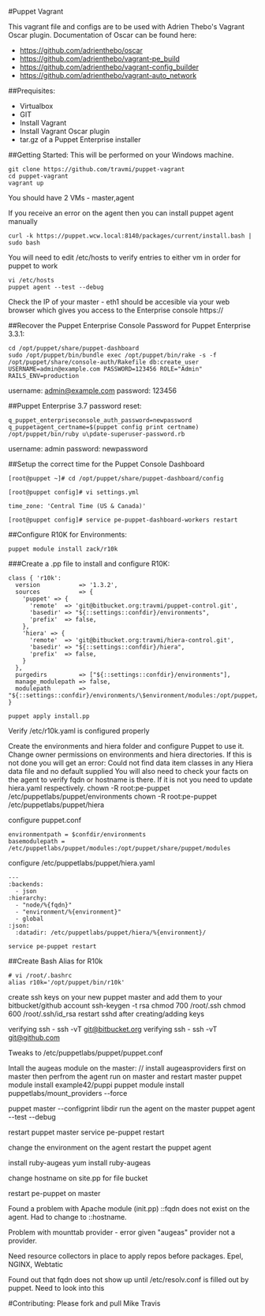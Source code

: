 #Puppet Vagrant

This vagrant file and configs are to be used with Adrien Thebo's Vagrant Oscar plugin.
Documentation of Oscar can be found here:

* https://github.com/adrienthebo/oscar
* https://github.com/adrienthebo/vagrant-pe_build
* https://github.com/adrienthebo/vagrant-config_builder
* https://github.com/adrienthebo/vagrant-auto_network

##Prequisites:

* Virtualbox
* GIT
* Install Vagrant
* Install Vagrant Oscar plugin
* tar.gz of a Puppet Enterprise installer

##Getting Started:
This will be performed on your Windows machine.

```
git clone https://github.com/travmi/puppet-vagrant
cd puppet-vagrant
vagrant up
```

You should have 2 VMs - master,agent

If you receive an error on the agent then you can install puppet agent manually
```
curl -k https://puppet.wcw.local:8140/packages/current/install.bash | sudo bash
```

You will need to edit /etc/hosts to verify entries to either vm in order for puppet to work

```
vi /etc/hosts
puppet agent --test --debug
```

Check the IP of your master - eth1 should be accesible via your web browser which gives you access to the Enterprise console
https://<IP>

##Recover the Puppet Enterprise Console Password for Puppet Enterprise 3.3.1:

```
cd /opt/puppet/share/puppet-dashboard
sudo /opt/puppet/bin/bundle exec /opt/puppet/bin/rake -s -f /opt/puppet/share/console-auth/Rakefile db:create_user USERNAME=admin@example.com PASSWORD=123456 ROLE="Admin" RAILS_ENV=production
```
username: admin@example.com
password: 123456


##Puppet Enterprise 3.7 password reset:
```
q_puppet_enterpriseconsole_auth_password=newpassword q_puppetagent_certname=$(puppet config print certname) /opt/puppet/bin/ruby u\pdate-superuser-password.rb
```
username: admin
password: newpassword


##Setup the correct time for the Puppet Console Dashboard
```
[root@puppet ~]# cd /opt/puppet/share/puppet-dashboard/config

[root@puppet config]# vi settings.yml

time_zone: 'Central Time (US & Canada)'

[root@puppet config]# service pe-puppet-dashboard-workers restart
```

##Configure R10K for Environments:

```
puppet module install zack/r10k
```

###Create a .pp file to install and configure R10K:
```puppet
class { 'r10k':
  version           => '1.3.2',
  sources           => {
    'puppet' => {
      'remote'  => 'git@bitbucket.org:travmi/puppet-control.git',
      'basedir' => "${::settings::confdir}/environments",
      'prefix'  => false,
    },
    'hiera' => {
      'remote'  => 'git@bitbucket.org:travmi/hiera-control.git',
      'basedir' => "${::settings::confdir}/hiera",
      'prefix'  => false,
    }
  },
  purgedirs         => ["${::settings::confdir}/environments"],
  manage_modulepath => false,
  modulepath        => "${::settings::confdir}/environments/\$environment/modules:/opt/puppet/share/puppet/modules",
}
```
```
puppet apply install.pp
```

Verify /etc/r10k.yaml is configured properly

Create the environments and hiera folder and configure Puppet to use it. 
Change owner permissions on environments and hiera directories.
If this is not done you will get an error: Could not find data item classes in any Hiera data file and no default supplied
You will also need to check your facts on the agent to verify fqdn or hostname is there. If it is not you need to update hiera.yaml respectively.
chown -R root:pe-puppet /etc/puppetlabs/puppet/environments
chown -R root:pe-puppet /etc/puppetlabs/puppet/hiera

configure puppet.conf
```
environmentpath = $confdir/environments
basemodulepath = /etc/puppetlabs/puppet/modules:/opt/puppet/share/puppet/modules
```

configure /etc/puppetlabs/puppet/hiera.yaml

```
---
:backends:
  - json
:hierarchy:
  - "node/%{fqdn}"
  - "environment/%{environment}"
  - global
:json:
  :datadir: /etc/puppetlabs/puppet/hiera/%{environment}/
```

```
service pe-puppet restart
```

##Create Bash Alias for R10k
```
# vi /root/.bashrc
alias r10k='/opt/puppet/bin/r10k'
```

create ssh keys on your new puppet master and add them to your bitbucket/github account
ssh-keygen -t rsa
chmod 700 /root/.ssh
chmod 600 /root/.ssh/id_rsa
restart sshd after creating/adding keys

verifying ssh -  ssh -vT git@bitbucket.org
verifying ssh -  ssh -vT git@github.com

Tweaks to /etc/puppetlabs/puppet/puppet.conf

Intall the augeas module on the master:
// install augeasproviders first on master then perfrom the agent run on master and restart master
puppet module install example42/puppi
puppet module install puppetlabs/mount_providers --force 

puppet master --configprint libdir
run the agent on the master
puppet agent --test --debug 

restart puppet master
service pe-puppet restart

change the environment on the agent 
restart the puppet agent 

install ruby-augeas
yum install ruby-augeas

change hostname on site.pp for file bucket

restart pe-puppet on master

Found a problem with Apache module (init.pp) ::fqdn does not exist on the agent. Had to change to ::hostname.

Problem with mounttab provider - error given "augeas" provider not a provider.

Need resource collectors in place to apply repos before packages.
Epel, NGINX, Webtatic

Found out that fqdn does not show up until /etc/resolv.conf is filled out by puppet. Need to look into this

#Contributing:
Please fork and pull
Mike Travis 
